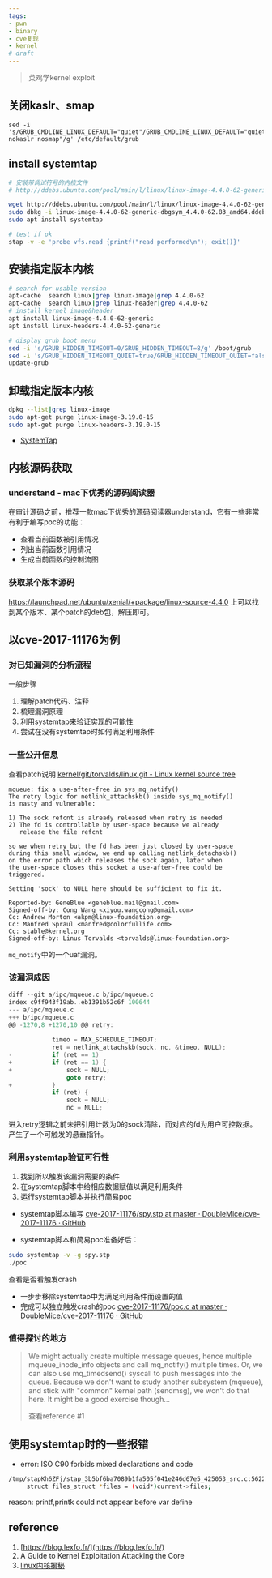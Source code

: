 ```yaml
---
tags:
- pwn 
- binary
- cve复现
- kernel
# draft
---
```


> 菜鸡学kernel exploit

## 关闭kaslr、smap
```
sed -i 's/GRUB_CMDLINE_LINUX_DEFAULT="quiet"/GRUB_CMDLINE_LINUX_DEFAULT="quiet nokaslr nosmap"/g' /etc/default/grub
```

## install systemtap
```sh
# 安装带调试符号的内核文件
# http://ddebs.ubuntu.com/pool/main/l/linux/linux-image-4.4.0-62-generic-dbgsym_4.4.0-62.83_amd64.ddeb

wget http://ddebs.ubuntu.com/pool/main/l/linux/linux-image-4.4.0-62-generic-dbgsym_4.4.0-62.83_amd64.ddeb
sudo dbkg -i linux-image-4.4.0-62-generic-dbgsym_4.4.0-62.83_amd64.ddeb
sudo apt install systemtap

# test if ok
stap -v -e 'probe vfs.read {printf("read performed\n"); exit()}'
```


## 安装指定版本内核
```sh
# search for usable version
apt-cache  search linux|grep linux-image|grep 4.4.0-62
apt-cache  search linux|grep linux-header|grep 4.4.0-62
# install kernel image&header
apt install linux-image-4.4.0-62-generic
apt install linux-headers-4.4.0-62-generic

# display grub boot menu
sed -i 's/GRUB_HIDDEN_TIMEOUT=0/GRUB_HIDDEN_TIMEOUT=8/g' /boot/grub
sed -i 's/GRUB_HIDDEN_TIMEOUT_QUIET=true/GRUB_HIDDEN_TIMEOUT_QUIET=false/g' /boot/grub
update-grub
```

## 卸载指定版本内核
```sh
dpkg --list|grep linux-image
sudo apt-get purge linux-image-3.19.0-15
sudo apt-get purge linux-headers-3.19.0-15
```

* [SystemTap](https://sourceware.org/systemtap/)


## 内核源码获取

### understand - mac下优秀的源码阅读器
在审计源码之前，推荐一款mac下优秀的源码阅读器understand，它有一些非常有利于编写poc的功能：

* 查看当前函数被引用情况
* 列出当前函数引用情况
* 生成当前函数的控制流图

### 获取某个版本源码
https://launchpad.net/ubuntu/xenial/+package/linux-source-4.4.0
上可以找到某个版本、某个patch的deb包，解压即可。

## 以cve-2017-11176为例
### 对已知漏洞的分析流程
一般步骤  
1. 理解patch代码、注释
2. 梳理漏洞原理
3. 利用systemtap来验证实现的可能性
4. 尝试在没有systemtap时如何满足利用条件

### 一些公开信息
查看patch说明
[kernel/git/torvalds/linux.git - Linux kernel source tree](https://git.kernel.org/pub/scm/linux/kernel/git/torvalds/linux.git/commit/?id=f991af3daabaecff34684fd51fac80319d1baad1)
```
mqueue: fix a use-after-free in sys_mq_notify()
The retry logic for netlink_attachskb() inside sys_mq_notify()
is nasty and vulnerable:

1) The sock refcnt is already released when retry is needed
2) The fd is controllable by user-space because we already
   release the file refcnt

so we when retry but the fd has been just closed by user-space
during this small window, we end up calling netlink_detachskb()
on the error path which releases the sock again, later when
the user-space closes this socket a use-after-free could be
triggered.

Setting 'sock' to NULL here should be sufficient to fix it.

Reported-by: GeneBlue <geneblue.mail@gmail.com>
Signed-off-by: Cong Wang <xiyou.wangcong@gmail.com>
Cc: Andrew Morton <akpm@linux-foundation.org>
Cc: Manfred Spraul <manfred@colorfullife.com>
Cc: stable@kernel.org
Signed-off-by: Linus Torvalds <torvalds@linux-foundation.org>
```

`mq_notify`中的一个uaf漏洞。

### 该漏洞成因
```c
diff --git a/ipc/mqueue.c b/ipc/mqueue.c
index c9ff943f19ab..eb1391b52c6f 100644
--- a/ipc/mqueue.c
+++ b/ipc/mqueue.c
@@ -1270,8 +1270,10 @@ retry:
 
 			timeo = MAX_SCHEDULE_TIMEOUT;
 			ret = netlink_attachskb(sock, nc, &timeo, NULL);
-			if (ret == 1)
+			if (ret == 1) {
+				sock = NULL;
 				goto retry;
+			}
 			if (ret) {
 				sock = NULL;
 				nc = NULL;
```

进入retry逻辑之前未把引用计数为0的sock清除，而对应的fd为用户可控数据。产生了一个可触发的悬垂指针。

### 利用systemtap验证可行性
1. 找到所以触发该漏洞需要的条件
2. 在systemtap脚本中给相应数据赋值以满足利用条件
3. 运行systemtap脚本并执行简易poc

* systemtap脚本编写
[cve-2017-11176/spy.stp at master · DoubleMice/cve-2017-11176 · GitHub](https://github.com/DoubleMice/cve-2017-11176/blob/master/spy.stp)

* systemtap脚本和简易poc准备好后：
```sh
sudo systemtap -v -g spy.stp
./poc
```
查看是否看触发crash
* 一步步移除systemtap中为满足利用条件而设置的值
* 完成可以独立触发crash的poc
[cve-2017-11176/poc.c at master · DoubleMice/cve-2017-11176 · GitHub](https://github.com/DoubleMice/cve-2017-11176/blob/master/poc.c)

### 值得探讨的地方

> We might actually create multiple message queues, hence multiple mqueue_inode_info objects and call mq_notify() multiple times. Or, we can also use mq_timedsend() syscall to push messages into the queue. Because we don't want to study another subsystem (mqueue), and stick with "common" kernel path (sendmsg), we won't do that here. It might be a good exercise though...
> 
> 查看reference #1

## 使用systemtap时的一些报错

* error: ISO C90 forbids mixed declarations and code
```sh
/tmp/stapKh6ZFj/stap_3b5bf6ba7089b1fa505f041e246d67e5_425053_src.c:5622:5: error: ISO C90 forbids mixed declarations and code [-Werror=declaration-after-statement]
     struct files_struct *files = (void*)current->files;
```

reason: printf,printk could not appear before var define


## reference
1. [https://blog.lexfo.fr/](https://blog.lexfo.fr/)
2. A Guide to Kernel Exploitation Attacking the Core
3.  [linux内核揭秘](https://xinqiu.gitbooks.io/linux-insides-cn/content/)
